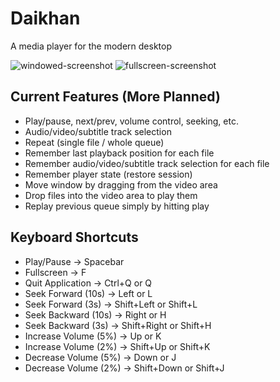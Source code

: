 # Daikhan

A media player for the modern desktop

<picture>
  <source media="(prefers-color-scheme: dark)"
    srcset="https://gitlab.com/daikhan/daikhan/-/raw/screenshots/dark.png">
  <img alt="windowed-screenshot" title="Windowed Mode"
    src="https://gitlab.com/daikhan/daikhan/-/raw/screenshots/light.png">
</picture>

<picture>
  <source media="(prefers-color-scheme: dark)"
    srcset="https://gitlab.com/daikhan/daikhan/-/raw/screenshots/dark-fullscreen.png">
  <img alt="fullscreen-screenshot" title="Fullscreen Mode"
    src="https://gitlab.com/daikhan/daikhan/-/raw/screenshots/light-fullscreen.png">
</picture>

## Current Features (More Planned)

- Play/pause, next/prev, volume control, seeking, etc.
- Audio/video/subtitle track selection
- Repeat (single file / whole queue)
- Remember last playback position for each file
- Remember audio/video/subtitle track selection for each file
- Remember player state (restore session)
- Move window by dragging from the video area
- Drop files into the video area to play them
- Replay previous queue simply by hitting play

## Keyboard Shortcuts

- Play/Pause -> Spacebar
- Fullscreen -> F
- Quit Application -> Ctrl+Q or Q
- Seek Forward (10s) -> Left or L
- Seek Forward (3s) -> Shift+Left or Shift+L
- Seek Backward (10s) -> Right or H
- Seek Backward (3s) -> Shift+Right or Shift+H
- Increase Volume (5%) -> Up or K
- Increase Volume (2%) -> Shift+Up or Shift+K
- Decrease Volume (5%) -> Down or J
- Decrease Volume (2%) -> Shift+Down or Shift+J
